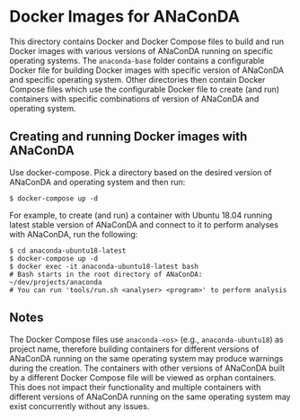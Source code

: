 # Docker Images for ANaConDA

This directory contains Docker and Docker Compose files to build and run Docker images with various versions of ANaConDA running on specific operating systems. The `anaconda-base` folder contains a configurable Docker file for building Docker images with specific version of ANaConDA and specific operating system. Other directories then contain Docker Compose files which use the configurable Docker file to create (and run) containers with specific combinations of version of ANaConDA and operating system.

## Creating and running Docker images with ANaConDA

Use docker-compose. Pick a directory based on the desired version of ANaConDA and operating system and then run:

```
$ docker-compose up -d
```

For example, to create (and run) a container with Ubuntu 18.04 running latest stable version of ANaConDA and connect to it to perform analyses with ANaConDA, run the following:

```
$ cd anaconda-ubuntu18-latest
$ docker-compose up -d
$ docker exec -it anaconda-ubuntu18-latest bash
# Bash starts in the root directory of ANaConDA: ~/dev/projects/anaconda
# You can run 'tools/run.sh <analyser> <program>' to perform analysis
```

## Notes

The Docker Compose files use `anaconda-<os>` (e.g., `anaconda-ubuntu18`) as project name, therefore building containers for different versions of ANaConDA running on the same operating system may produce warnings during the creation. The containers with other versions of ANaConDA built by a different Docker Compose file will be viewed as orphan containers. This does not impact their functionality and multiple containers with different versions of ANaConDA running on the same operating system may exist concurrently without any issues.
